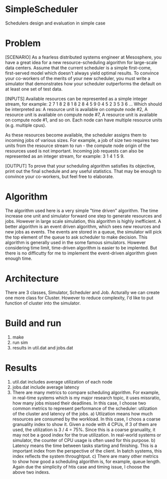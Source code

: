 SimpleScheduler
===============

Schedulers design and evaluation in simple case 

Problem
===============
[SCENARIO]
As a fearless distributed systems engineer at Mesosphere, you have a great idea for a new resource-scheduling algorithm for large-scale data centers. Assume that the current scheduler is a simple first-come, first-served model which doesn't always yield optimal results. To convince your co-workers of the merits of your new scheduler, you must write a simulator that demonstrates how your scheduler outperforms the default on at least one set of test data.

[INPUTS]
Available resources can be represented as a simple integer stream, for example:
2 7 1 8 2 8 1 8 2 8 4 5 9 0 4 5 2 3 5 3 6 ...
Which should be interpreted as:
A resource unit is available on compute node #2,
A resource unit is available on compute node #7,
A resource unit is available on compute node #1,
and so on. Each node can have multiple resource units (e.g. multiple cpus).

As these resources become available, the scheduler assigns them to incoming jobs of various sizes. For example, a job of size two requires two units from the resource stream to run - the compute node origin of the resources used is not important. Incoming job requests can also be represented as an integer stream, for example: 3 1 4 1 5 9.

[OUTPUT]
To prove that your scheduling algorithm satisfies its objective, print out the final schedule and any useful statistics. That may be enough to convince your co-workers, but feel free to elaborate.

Algorithm
===============
The algorithm used here is a very simple "time driven" algorithm. The time increase one unit and simulator forward one step to generate resources and jobs. However in large scale simulation, this algorithm is highly inefficient. A better algorithm is an event driven algorithm, which sees new reources and new jobs as events. The events are stored in a queue, the simulator will pick the top element of the queue to ask scheduler to make decision. This algorithm is generally used in the some famous simulators. However considering time limit, time-driven algorithm is easier to be implented. But there is no difficutty for me to implement the event-driven algorithm given enough time. 


Architecture
===============
There are 3 classes, Simulator, Scheduler and Job. Acturally we can create one more class for Cluster. However to reduce complexity, I'd like to put function of cluster into the simulator. 


Build and run
===============
1) make
2) run sim
3) results in util.dat and jobs.dat


Results
===============
1) util.dat includes average utilization of each node
2) jobs.dat include average latency
3) There are many metrics to compare scheduling algorithm. For example, in real-time systems which is my major research topic, it uses missratio, how many jobs missed their deadlines. In this case, I choose two common metrics to represent performance of the scheduler: utilzation of the cluster and latency of the jobs.
a) Utlization means how much resources are consumed by the workload. In this case, I choos a coarse granuality index to show it. Given a node with 4 CPUs, if 3 of them are used, the utilization is 3 / 4 = 75%. Since this is a coarse granuality, it may not be a good index for the true utilization. In real-world systems or simulator, the counter of CPU usage is often used for this purpose. 
b) Latency means the time between tasks starting and finishing. This is a important index from the perspective of the client. In batch systems, this index reflects the system throughtput. 
c) There are many other metrics to show how good a scheduling algorithm is, for example, queue length. Again due the simplicity of htis case and timing issue, I choose the above two indexs.

